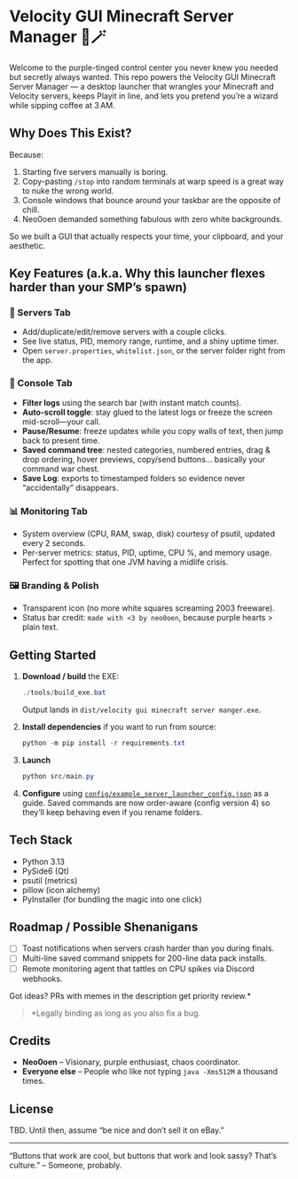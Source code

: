 # Velocity GUI Minecraft Server Manager 🤖🪄

Welcome to the purple-tinged control center you never knew you needed but secretly always wanted. This repo powers the Velocity GUI Minecraft Server Manager — a desktop launcher that wrangles your Minecraft and Velocity servers, keeps Playit in line, and lets you pretend you’re a wizard while sipping coffee at 3 AM.

## Why Does This Exist?

Because:

1. Starting five servers manually is boring.
2. Copy-pasting `/stop` into random terminals at warp speed is a great way to nuke the wrong world.
3. Console windows that bounce around your taskbar are the opposite of chill.
4. Neo0oen demanded something fabulous with zero white backgrounds.

So we built a GUI that actually respects your time, your clipboard, and your aesthetic.

## Key Features (a.k.a. Why this launcher flexes harder than your SMP’s spawn)

### 🧮 Servers Tab
- Add/duplicate/edit/remove servers with a couple clicks.
- See live status, PID, memory range, runtime, and a shiny uptime timer.
- Open `server.properties`, `whitelist.json`, or the server folder right from the app.

### 🧾 Console Tab
- **Filter logs** using the search bar (with instant match counts).
- **Auto-scroll toggle**: stay glued to the latest logs or freeze the screen mid-scroll—your call.
- **Pause/Resume**: freeze updates while you copy walls of text, then jump back to present time.
- **Saved command tree**: nested categories, numbered entries, drag & drop ordering, hover previews, copy/send buttons… basically your command war chest.
- **Save Log**: exports to timestamped folders so evidence never “accidentally” disappears.

### 📊 Monitoring Tab
- System overview (CPU, RAM, swap, disk) courtesy of psutil, updated every 2 seconds.
- Per-server metrics: status, PID, uptime, CPU %, and memory usage. Perfect for spotting that one JVM having a midlife crisis.

### 🖼️ Branding & Polish
- Transparent icon (no more white squares screaming 2003 freeware).
- Status bar credit: `made with <3 by neo0oen`, because purple hearts > plain text.

## Getting Started

1. **Download / build** the EXE:
   ```powershell
   ./tools/build_exe.bat
   ```
   Output lands in `dist/velocity gui minecraft server manger.exe`.

2. **Install dependencies** if you want to run from source:
   ```powershell
   python -m pip install -r requirements.txt
   ```

3. **Launch**
   ```powershell
   python src/main.py
   ```

4. **Configure** using [`config/example_server_launcher_config.json`](config/example_server_launcher_config.json) as a guide. Saved commands are now order-aware (config version 4) so they’ll keep behaving even if you rename folders.

## Tech Stack

- Python 3.13
- PySide6 (Qt)
- psutil (metrics)
- pillow (icon alchemy)
- PyInstaller (for bundling the magic into one click)

## Roadmap / Possible Shenanigans

- [ ] Toast notifications when servers crash harder than you during finals.
- [ ] Multi-line saved command snippets for 200-line data pack installs.
- [ ] Remote monitoring agent that tattles on CPU spikes via Discord webhooks.

Got ideas? PRs with memes in the description get priority review.*

> \*Legally binding as long as you also fix a bug.

## Credits

- **Neo0oen** – Visionary, purple enthusiast, chaos coordinator.
- **Everyone else** – People who like not typing `java -Xms512M` a thousand times.

## License

TBD. Until then, assume “be nice and don’t sell it on eBay.”

---

“Buttons that work are cool, but buttons that work and look sassy? That’s culture.” – Someone, probably.
